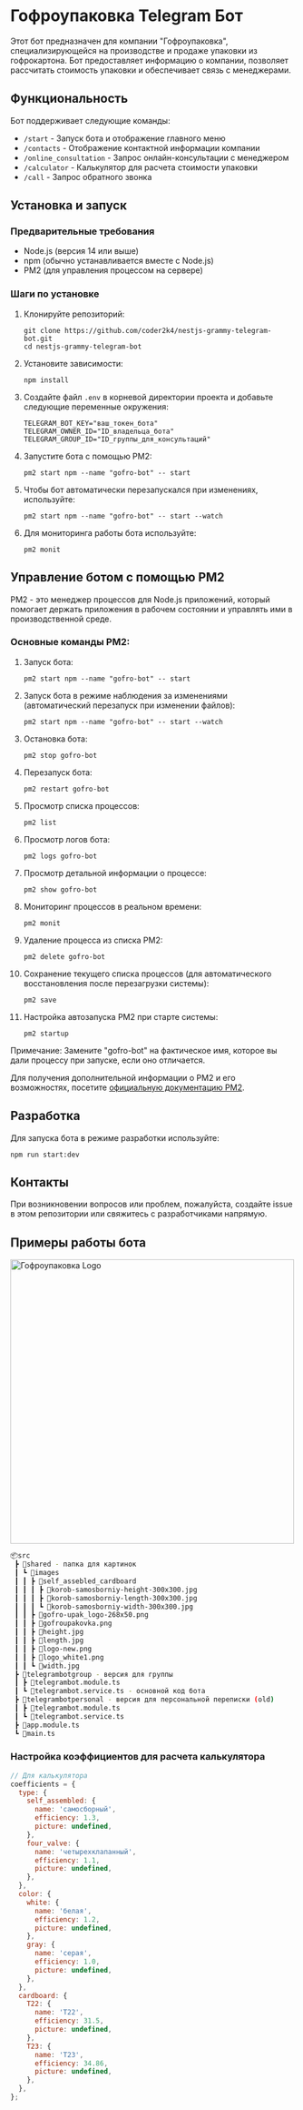 # Гофроупаковка Telegram Бот

Этот бот предназначен для компании "Гофроупаковка", специализирующейся на производстве и продаже упаковки из гофрокартона. Бот предоставляет информацию о компании, позволяет рассчитать стоимость упаковки и обеспечивает связь с менеджерами.

## Функциональность

Бот поддерживает следующие команды:

- `/start` - Запуск бота и отображение главного меню
- `/contacts` - Отображение контактной информации компании
- `/online_consultation` - Запрос онлайн-консультации с менеджером
- `/calculator` - Калькулятор для расчета стоимости упаковки
- `/call` - Запрос обратного звонка

## Установка и запуск

### Предварительные требования

- Node.js (версия 14 или выше)
- npm (обычно устанавливается вместе с Node.js)
- PM2 (для управления процессом на сервере)

### Шаги по установке

1. Клонируйте репозиторий:

   ```
   git clone https://github.com/coder2k4/nestjs-grammy-telegram-bot.git
   cd nestjs-grammy-telegram-bot
   ```

2. Установите зависимости:

   ```
   npm install
   ```

3. Создайте файл `.env` в корневой директории проекта и добавьте следующие переменные окружения:

   ```
   TELEGRAM_BOT_KEY="ваш_токен_бота"
   TELEGRAM_OWNER_ID="ID_владельца_бота"
   TELEGRAM_GROUP_ID="ID_группы_для_консультаций"
   ```

4. Запустите бота с помощью PM2:

   ```
   pm2 start npm --name "gofro-bot" -- start
   ```

5. Чтобы бот автоматически перезапускался при изменениях, используйте:

   ```
   pm2 start npm --name "gofro-bot" -- start --watch
   ```

6. Для мониторинга работы бота используйте:
   ```
   pm2 monit
   ```

## Управление ботом с помощью PM2

PM2 - это менеджер процессов для Node.js приложений, который помогает держать приложения в рабочем состоянии и управлять ими в производственной среде.

### Основные команды PM2:

1. Запуск бота:

   ```
   pm2 start npm --name "gofro-bot" -- start
   ```

2. Запуск бота в режиме наблюдения за изменениями (автоматический перезапуск при изменении файлов):

   ```
   pm2 start npm --name "gofro-bot" -- start --watch
   ```

3. Остановка бота:

   ```
   pm2 stop gofro-bot
   ```

4. Перезапуск бота:

   ```
   pm2 restart gofro-bot
   ```

5. Просмотр списка процессов:

   ```
   pm2 list
   ```

6. Просмотр логов бота:

   ```
   pm2 logs gofro-bot
   ```

7. Просмотр детальной информации о процессе:

   ```
   pm2 show gofro-bot
   ```

8. Мониторинг процессов в реальном времени:

   ```
   pm2 monit
   ```

9. Удаление процесса из списка PM2:

   ```
   pm2 delete gofro-bot
   ```

10. Сохранение текущего списка процессов (для автоматического восстановления после перезагрузки системы):

    ```
    pm2 save
    ```

11. Настройка автозапуска PM2 при старте системы:
    ```
    pm2 startup
    ```

Примечание: Замените "gofro-bot" на фактическое имя, которое вы дали процессу при запуске, если оно отличается.

Для получения дополнительной информации о PM2 и его возможностях, посетите [официальную документацию PM2](https://pm2.keymetrics.io/docs/usage/quick-start/).

## Разработка

Для запуска бота в режиме разработки используйте:

```
npm run start:dev
```

## Контакты

При возникновении вопросов или проблем, пожалуйста, создайте issue в этом репозитории или свяжитесь с разработчиками напрямую.

## Примеры работы бота

<img src="tgbot.gif" alt="Гофроупаковка Logo" width="500"/>

```bash
📦src
 ┣ 📂shared - папка для картинок
 ┃ ┗ 📂images
 ┃ ┃ ┣ 📂self_assebled_cardboard
 ┃ ┃ ┃ ┣ 📜korob-samosborniy-height-300x300.jpg
 ┃ ┃ ┃ ┣ 📜korob-samosborniy-length-300x300.jpg
 ┃ ┃ ┃ ┗ 📜korob-samosborniy-width-300x300.jpg
 ┃ ┃ ┣ 📜gofro-upak_logo-268x50.png
 ┃ ┃ ┣ 📜gofroupakovka.png
 ┃ ┃ ┣ 📜height.jpg
 ┃ ┃ ┣ 📜length.jpg
 ┃ ┃ ┣ 📜logo-new.png
 ┃ ┃ ┣ 📜logo_white1.png
 ┃ ┃ ┗ 📜width.jpg
 ┣ 📂telegrambotgroup - версия для группы
 ┃ ┣ 📜telegrambot.module.ts
 ┃ ┗ 📜telegrambot.service.ts - основной код бота
 ┣ 📂telegrambotpersonal - версия для персональной переписки (old)
 ┃ ┣ 📜telegrambot.module.ts
 ┃ ┗ 📜telegrambot.service.ts
 ┣ 📜app.module.ts
 ┗ 📜main.ts
```

### Настройка коэффициентов для расчета калькулятора

```javascript
// Для калькулятора
coefficients = {
  type: {
    self_assembled: {
      name: 'самосборный',
      efficiency: 1.3,
      picture: undefined,
    },
    four_valve: {
      name: 'четырехклапанный',
      efficiency: 1.1,
      picture: undefined,
    },
  },
  color: {
    white: {
      name: 'белая',
      efficiency: 1.2,
      picture: undefined,
    },
    gray: {
      name: 'серая',
      efficiency: 1.0,
      picture: undefined,
    },
  },
  cardboard: {
    Т22: {
      name: 'Т22',
      efficiency: 31.5,
      picture: undefined,
    },
    Т23: {
      name: 'Т23',
      efficiency: 34.86,
      picture: undefined,
    },
  },
};
```
